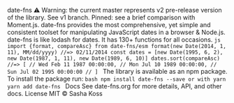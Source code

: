 date-fns ⚠️ Warning: the current master represents v2 pre-release version of the library. See v1 branch. Pinned: see a brief comparison with Moment.js. date-fns provides the most comprehensive, yet simple and consistent toolset for manipulating JavaScript dates in a browser & Node.js. date-fns is like lodash for dates. It has 130+ functions for all occasions. ```js import {format, compareAsc} from date-fns/esm format(new Date(2014, 1, 11), MM/dd/yyyy) //=> 02/11/2014 const dates = [new Date(1995, 6, 2), new Date(1987, 1, 11), new Date(1989, 6, 10)] dates.sort(compareAsc) //=> [ // Wed Feb 11 1987 00:00:00, // Mon Jul 10 1989 00:00:00, // Sun Jul 02 1995 00:00:00 // ] ``` The library is available as an npm package. To install the package run: ```bash npm install date-fns --save or with yarn yarn add date-fns ``` Docs See date-fns.org for more details, API, and other docs. License MIT © Sasha Koss